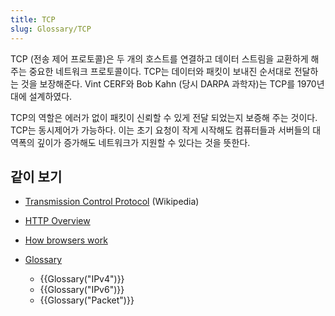 ```yaml
---
title: TCP
slug: Glossary/TCP
---
```


TCP (전송 제어 프로토콜)은 두 개의 호스트를 연결하고 데이터 스트림을 교환하게 해주는 중요한 네트워크 프로토콜이다. TCP는 데이터와 패킷이 보내진 순서대로 전달하는 것을 보장해준다. Vint CERF와 Bob Kahn (당시 DARPA 과학자)는 TCP를 1970년 대에 설계하였다.

TCP의 역할은 에러가 없이 패킷이 신뢰할 수 있게 전달 되었는지 보증해 주는 것이다. TCP는 동시제어가 가능하다. 이는 초기 요청이 작게 시작해도 컴퓨터들과 서버들의 대역폭의 깊이가 증가해도 네트워크가 지원할 수 있다는 것을 뜻한다.

## 같이 보기

- [Transmission Control Protocol](https://en.wikipedia.org/wiki/Transmission_Control_Protocol) (Wikipedia)
- [HTTP Overview](/ko/docs/Web/HTTP/Overview)
- [How browsers work](/ko/docs/Web/Performance/How_browsers_work)
- [Glossary](/ko/docs/Glossary)

  - {{Glossary("IPv4")}}
  - {{Glossary("IPv6")}}
  - {{Glossary("Packet")}}
